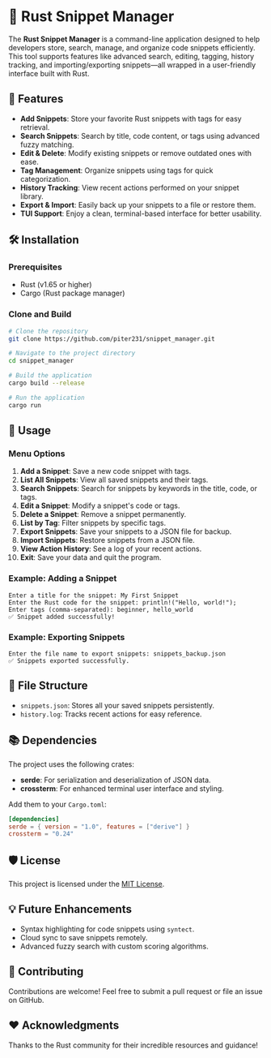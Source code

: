 # 🦀 Rust Snippet Manager  

The **Rust Snippet Manager** is a command-line application designed to help developers store, search, manage, and organize code snippets efficiently. This tool supports features like advanced search, editing, tagging, history tracking, and importing/exporting snippets—all wrapped in a user-friendly interface built with Rust.  

## 🌟 Features  

- **Add Snippets**: Store your favorite Rust snippets with tags for easy retrieval.  
- **Search Snippets**: Search by title, code content, or tags using advanced fuzzy matching.  
- **Edit & Delete**: Modify existing snippets or remove outdated ones with ease.  
- **Tag Management**: Organize snippets using tags for quick categorization.  
- **History Tracking**: View recent actions performed on your snippet library.  
- **Export & Import**: Easily back up your snippets to a file or restore them.  
- **TUI Support**: Enjoy a clean, terminal-based interface for better usability.  

## 🛠️ Installation  

### Prerequisites  
- Rust (v1.65 or higher)  
- Cargo (Rust package manager)  

### Clone and Build  
```bash  
# Clone the repository  
git clone https://github.com/piter231/snippet_manager.git

# Navigate to the project directory  
cd snippet_manager

# Build the application  
cargo build --release  

# Run the application  
cargo run  
```  

## 🚀 Usage  

### Menu Options  
1. **Add a Snippet**: Save a new code snippet with tags.  
2. **List All Snippets**: View all saved snippets and their tags.  
3. **Search Snippets**: Search for snippets by keywords in the title, code, or tags.  
4. **Edit a Snippet**: Modify a snippet's code or tags.  
5. **Delete a Snippet**: Remove a snippet permanently.  
6. **List by Tag**: Filter snippets by specific tags.  
7. **Export Snippets**: Save your snippets to a JSON file for backup.  
8. **Import Snippets**: Restore snippets from a JSON file.  
9. **View Action History**: See a log of your recent actions.  
10. **Exit**: Save your data and quit the program.  

### Example: Adding a Snippet  
```plaintext  
Enter a title for the snippet: My First Snippet  
Enter the Rust code for the snippet: println!("Hello, world!");  
Enter tags (comma-separated): beginner, hello_world  
✅ Snippet added successfully!  
```  

### Example: Exporting Snippets  
```plaintext  
Enter the file name to export snippets: snippets_backup.json  
✅ Snippets exported successfully.  
```  

## 📂 File Structure  

- `snippets.json`: Stores all your saved snippets persistently.  
- `history.log`: Tracks recent actions for easy reference.  

## 📚 Dependencies  

The project uses the following crates:  
- **serde**: For serialization and deserialization of JSON data.  
- **crossterm**: For enhanced terminal user interface and styling.  

Add them to your `Cargo.toml`:  
```toml  
[dependencies]  
serde = { version = "1.0", features = ["derive"] }  
crossterm = "0.24"  
```  

## 🛡️ License  

This project is licensed under the [MIT License](LICENSE).  

## 💡 Future Enhancements  

- Syntax highlighting for code snippets using `syntect`.  
- Cloud sync to save snippets remotely.  
- Advanced fuzzy search with custom scoring algorithms.  

## 🤝 Contributing  

Contributions are welcome! Feel free to submit a pull request or file an issue on GitHub.  

## ❤️ Acknowledgments  

Thanks to the Rust community for their incredible resources and guidance!  
